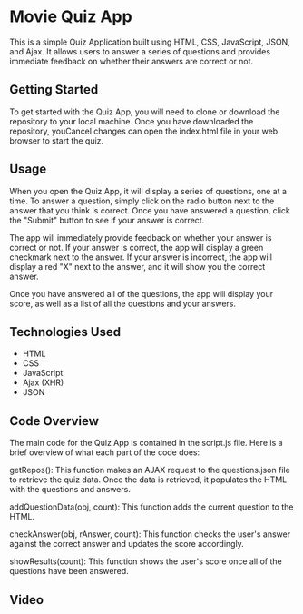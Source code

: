 # Movie Quiz App
This is a simple Quiz Application built using HTML, CSS, JavaScript, JSON, and Ajax. It allows users to answer a series of questions and provides immediate feedback on whether their answers are correct or not.

## Getting Started
To get started with the Quiz App, you will need to clone or download the repository to your local machine. Once you have downloaded the repository, youCancel changes can open the index.html file in your web browser to start the quiz.

## Usage
When you open the Quiz App, it will display a series of questions, one at a time. To answer a question, simply click on the radio button next to the answer that you think is correct. Once you have answered a question, click the "Submit" button to see if your answer is correct.

The app will immediately provide feedback on whether your answer is correct or not. If your answer is correct, the app will display a green checkmark next to the answer. If your answer is incorrect, the app will display a red "X" next to the answer, and it will show you the correct answer.

Once you have answered all of the questions, the app will display your score, as well as a list of all the questions and your answers.

## Technologies Used
- HTML
- CSS
- JavaScript
- Ajax (XHR)
- JSON


## Code Overview
The main code for the Quiz App is contained in the script.js file. Here is a brief overview of what each part of the code does:

getRepos(): This function makes an AJAX request to the questions.json file to retrieve the quiz data. Once the data is retrieved, it populates the HTML with the questions and answers.

addQuestionData(obj, count): This function adds the current question to the HTML.

checkAnswer(obj, rAnswer, count): This function checks the user's answer against the correct answer and updates the score accordingly.

showResults(count): This function shows the user's score once all of the questions have been answered.

## Video


